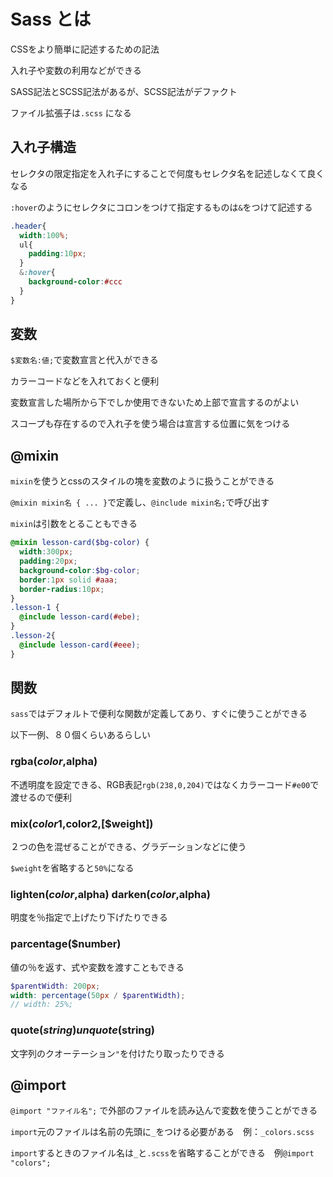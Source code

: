 # Sass とは

CSSをより簡単に記述するための記法

入れ子や変数の利用などができる

SASS記法とSCSS記法があるが、SCSS記法がデファクト

ファイル拡張子は`.scss` になる

## 入れ子構造

セレクタの限定指定を入れ子にすることで何度もセレクタ名を記述しなくて良くなる

`:hover`のようにセレクタにコロンをつけて指定するものは`&`をつけて記述する

```scss
.header{
  width:100%;
  ul{
    padding:10px;
  }
  &:hover{
    background-color:#ccc
  }
}
```

## 変数

`$変数名:値;`で変数宣言と代入ができる

カラーコードなどを入れておくと便利

変数宣言した場所から下でしか使用できないため上部で宣言するのがよい

スコープも存在するので入れ子を使う場合は宣言する位置に気をつける

## @mixin

`mixin`を使うとcssのスタイルの塊を変数のように扱うことができる

`@mixin mixin名 { ... }`で定義し、`@include mixin名;`で呼び出す

`mixin`は引数をとることもできる

```scss
@mixin lesson-card($bg-color) {
  width:300px;
  padding:20px;
  background-color:$bg-color;
  border:1px solid #aaa;
  border-radius:10px;
}
.lesson-1 {
  @include lesson-card(#ebe);
}
.lesson-2{
  @include lesson-card(#eee);
}
```

## 関数

`sass`ではデフォルトで便利な関数が定義してあり、すぐに使うことができる

以下一例、８０個くらいあるらしい

### rgba($color,$alpha)

不透明度を設定できる、RGB表記`rgb(238,0,204)`ではなくカラーコード`#e00`で渡せるので便利

### mix($color1,$color2,[$weight])

２つの色を混ぜることができる、グラデーションなどに使う

`$weight`を省略すると`50%`になる

### lighten($color,$alpha) darken($color,$alpha)

明度を％指定で上げたり下げたりできる

### parcentage($number)

値の％を返す、式や変数を渡すこともできる

```scss
$parentWidth: 200px;
width: percentage(50px / $parentWidth);
// width: 25%;
```

### quote($string) unquote($string)

文字列のクオーテーション`"`を付けたり取ったりできる

## @import

`@import "ファイル名";` で外部のファイルを読み込んで変数を使うことができる

`import`元のファイルは名前の先頭に`_`をつける必要がある　例：`_colors.scss`

`import`するときのファイル名は`_`と`.scss`を省略することができる　例`@import "colors";`










